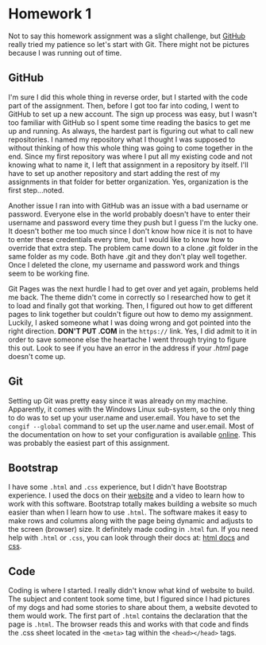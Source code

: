 # Homework 1

Not to say this homework assignment was a slight challenge, but [GitHub](https://github.com/) really tried my patience so let's start with Git. 
There might not be pictures because I was running out of time.

## GitHub

I'm sure I did this whole thing in reverse order, but I started with the code part of the assignment. Then, before I got too far into coding, I went to GitHub to set up a new account. The sign up process was easy, but I wasn't too familiar with GitHub so I spent some time reading the basics to get me up and running. As always, the hardest part is figuring out what to call new repositories. I named my repository what I thought I was supposed to without thinking of how this whole thing was going to come together in the end. Since my first repository was where I put all my existing code and not knowing what to name it, I left that assignment in a repository by itself. I'll have to set up another repository and start adding the rest of my assignments in that folder for better organization. Yes, organization is the first step...noted.

Another issue I ran into with GitHub was an issue with a bad username or password. Everyone else in the world probably doesn't have to enter their username and password every time they push but I guess I'm the lucky one. It doesn't bother me too much since I don't know how nice it is not to have to enter these credentials every time, but I would like to know how to override that extra step. The problem came down to a clone .git folder in the same folder as my code. Both have .git and they don't play well together. Once I deleted the clone, my username and password work and things seem to be working fine.

Git Pages was the next hurdle I had to get over and yet again, problems held me back. The theme didn't come in correctly so I researched how to get it to load and finally got that working. Then, I figured out how to get different pages to link together but couldn't figure out how to demo my assignment. Luckily, I asked someone what I was doing wrong and got pointed into the right direction. **DON'T PUT .COM** in the `https://` link. Yes, I did admit to it in order to save someone else the heartache I went through trying to figure this out. Look to see if you have an error in the address if your *.html* page doesn't come up.

## Git

Setting up Git was pretty easy since it was already on my machine. Apparently, it comes with the Windows Linux sub-system, so the only thing to do was to set up your user.name and user.email. You have to set the `congif --global` command to set up the user.name and user.email. Most of the documentation on how to set your configuration is available [online](https://git-scm.com/docs). This was probably the easiest part of this assignment.

## Bootstrap

I have some `.html` and `.css` experience, but I didn't have Bootstrap experience. I used the docs on their [website](https://getbootstrap.com/docs/4.1/getting-started/introduction/) and a video to learn how to work with this software. Bootstrap totally makes building a website so much easier than when I learn how to use `.html`. The software makes it easy to make rows and columns along with the page being dynamic and adjusts to the screen (browser) size. It definitely made coding in `.html` fun. If you need help with `.html` or `.css`, you can look through their docs at: [html docs](https://developer.mozilla.org/en-US/docs/Web/HTML) and [css](https://developer.mozilla.org/en-US/docs/Web/CSS).

## Code

Coding is where I started. I really didn't know what kind of website to build. The subject and content took some time, but I figured since I had pictures of my dogs and had some stories to share about them, a website devoted to them would work. The first part of `.html` contains the declaration that the page is `.html`. The browser reads this and works with that code and finds the .css sheet located in the `<meta>` tag within the `<head></head>` tags. 